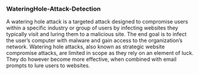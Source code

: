 ### WateringHole-Attack-Detection
A watering hole attack is a targeted attack designed to compromise users within a specific industry or group of users by infecting websites they typically visit and luring them to a malicious site. The end goal is to infect the user’s computer with malware and gain access to the organization’s network. Watering hole attacks, also known as strategic website compromise attacks, are limited in scope as they rely on an element of luck. They do however become more effective, when combined with email prompts to lure users to websites.
